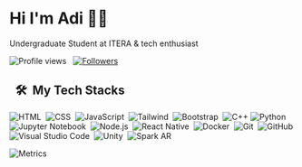 Hi I'm Adi 👋🏻
=
Undergraduate Student at ITERA & tech enthusiast
 <p align="left">
  <img src="https://komarev.com/ghpvc/?username=adislksn&color=blueviolet" alt="Profile views" />
  &nbsp;
  <a href="https://github.com/adislksn?tab=followers">
    <img src="https://img.shields.io/github/followers/adislksn?style=social" alt="Followers" />
  </a>
</p>

&nbsp;
🛠️ &nbsp;My Tech Stacks
---
![HTML](https://img.shields.io/badge/-HTML-0D1117?style=flat&logo=HTML5)&nbsp;
![CSS](https://img.shields.io/badge/-CSS-0D1117?style=flat&logo=CSS3&logoColor=1572B6)&nbsp;
![JavaScript](https://img.shields.io/badge/-JavaScript-0D1117?style=flat&logo=javascript)&nbsp;
![Tailwind](https://img.shields.io/badge/-Tailwind_CSS-0D1117?style=flat&logo=tailwind-css)&nbsp;
![Bootstrap](https://img.shields.io/badge/-Bootstrap-0D1117?style=flat&logo=bootstrap)&nbsp;
![C++](https://img.shields.io/badge/C%2B%2B-0D1117?style=flat&logo=c%2B%2B&logoColor=blue)
![Python](https://img.shields.io/badge/-Python-0D1117?style=flat&logo=python)&nbsp;
![Jupyter Notebook](https://img.shields.io/badge/-Jupyter%20Notebook-0D1117?style=flat&logo=jupyter)&nbsp;
![Node.js](https://img.shields.io/badge/-Node.js-0D1117?style=flat&logo=node.js)&nbsp;
![React Native](https://img.shields.io/badge/-React%20Native-0D1117?style=flat&logo=react)&nbsp;
![Docker](https://img.shields.io/badge/-Docker-0D1117?style=flat&logo=docker)&nbsp;
![Git](https://img.shields.io/badge/-Git-0D1117?style=flat&logo=git)&nbsp;
![GitHub](https://img.shields.io/badge/-GitHub-0D1117?style=flat&logo=github)&nbsp;
![Visual Studio Code](https://img.shields.io/badge/-VS%20Code-0D1117?style=flat&logo=visual-studio-code&logoColor=007ACC)&nbsp;
![Unity](https://img.shields.io/badge/-Unity-0D1117?style=flat&logo=unity)&nbsp;
![Spark AR](https://img.shields.io/badge/-Spark%20AR-0D1117?style=flat&logo=spark-ar&logoColor=turquoise)&nbsp;
&nbsp;

<img align="center" src="https://metrics.lecoq.io/adislksn?template=classic&base.header=0&base.activity=0&base.community=0&base.repositories=0&base.metadata=0&achievements=1&base=header%2C%20activity%2C%20community%2C%20repositories%2C%20metadata&base.indepth=false&base.hireable=false&base.skip=false&achievements=false&achievements.threshold=C&achievements.secrets=true&achievements.display=compact&achievements.limit=0&config.timezone=Asia%2FJakarta" alt="Metrics">
